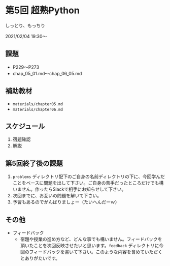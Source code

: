 # 第5回 超熟Python

しっとり、もっちり

2021/02/04 19:30〜

## 課題

+ P229〜P273
+ chap_05_01.md〜chap_06_05.md


## 補助教材

+ `materials/chapter05.md`
+ `materials/chapter06.md`


## スケジュール

1. 宿題確認
1. 解説



## 第5回終了後の課題

1. `problems` ディレクトリ配下のご自身の名前ディレクトリの下に、今回学んだことをベースに問題を出して下さい。ご自身の苦手だったところだけでも構いません。作ったらSlackで相手にお知らせして下さい。
1. 次回までに、お互いの問題を解いて下さい。
1. 予習もあるのでがんばりましょー（たいへんだーｗ）

## その他

+ フィードバック
    + 宿題や授業の進め方など、どんな事でも構いません。フィードバックを頂いたことを次回反映させたいと思います。`feedback` ディレクトリに今回のフィードバックを書いて下さい。このような内容を含めていただくとありがたいです。
